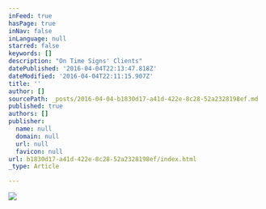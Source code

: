 ```yaml
---
inFeed: true
hasPage: true
inNav: false
inLanguage: null
starred: false
keywords: []
description: "On Time Signs' Clients"
datePublished: '2016-04-04T22:13:47.818Z'
dateModified: '2016-04-04T22:11:15.907Z'
title: ''
author: []
sourcePath: _posts/2016-04-04-b1830d17-a41d-422e-8c28-52a2328198ef.md
published: true
authors: []
publisher:
  name: null
  domain: null
  url: null
  favicon: null
url: b1830d17-a41d-422e-8c28-52a2328198ef/index.html
_type: Article

---
```

![](https://the-grid-user-content.s3-us-west-2.amazonaws.com/c659d6fa-0d13-4994-914d-77d9a51836ba.jpg)